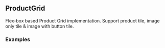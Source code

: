 ## ProductGrid
Flex-box based Product Grid implementation. Support product tile, image only tile & image with button tile.
### Examples
